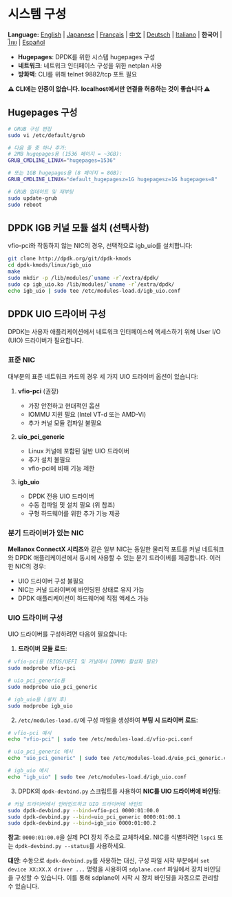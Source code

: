 # 시스템 구성

**Language:** [English](../en/system-configuration.md) | [Japanese](../ja/system-configuration.md) | [Français](../fr/system-configuration.md) | [中文](../zh/system-configuration.md) | [Deutsch](../de/system-configuration.md) | [Italiano](../it/system-configuration.md) | **한국어** | [ไทย](../th/system-configuration.md) | [Español](../es/system-configuration.md)

- **Hugepages**: DPDK를 위한 시스템 hugepages 구성
- **네트워크**: 네트워크 인터페이스 구성을 위한 netplan 사용
- **방화벽**: CLI를 위해 telnet 9882/tcp 포트 필요

**⚠️ CLI에는 인증이 없습니다. localhost에서만 연결을 허용하는 것이 좋습니다 ⚠️**

## Hugepages 구성
```bash
# GRUB 구성 편집
sudo vi /etc/default/grub

# 다음 줄 중 하나 추가:
# 2MB hugepages용 (1536 페이지 = ~3GB):
GRUB_CMDLINE_LINUX="hugepages=1536"

# 또는 1GB hugepages용 (8 페이지 = 8GB):
GRUB_CMDLINE_LINUX="default_hugepagesz=1G hugepagesz=1G hugepages=8"

# GRUB 업데이트 및 재부팅
sudo update-grub
sudo reboot
```

## DPDK IGB 커널 모듈 설치 (선택사항)

vfio-pci와 작동하지 않는 NIC의 경우, 선택적으로 igb_uio를 설치합니다:

```bash
git clone http://dpdk.org/git/dpdk-kmods
cd dpdk-kmods/linux/igb_uio
make
sudo mkdir -p /lib/modules/`uname -r`/extra/dpdk/
sudo cp igb_uio.ko /lib/modules/`uname -r`/extra/dpdk/
echo igb_uio | sudo tee /etc/modules-load.d/igb_uio.conf
```

## DPDK UIO 드라이버 구성

DPDK는 사용자 애플리케이션에서 네트워크 인터페이스에 액세스하기 위해 User I/O (UIO) 드라이버가 필요합니다.

### 표준 NIC

대부분의 표준 네트워크 카드의 경우 세 가지 UIO 드라이버 옵션이 있습니다:

1. **vfio-pci** (권장)
   - 가장 안전하고 현대적인 옵션
   - IOMMU 지원 필요 (Intel VT-d 또는 AMD-Vi)
   - 추가 커널 모듈 컴파일 불필요

2. **uio_pci_generic**
   - Linux 커널에 포함된 일반 UIO 드라이버
   - 추가 설치 불필요
   - vfio-pci에 비해 기능 제한

3. **igb_uio**
   - DPDK 전용 UIO 드라이버
   - 수동 컴파일 및 설치 필요 (위 참조)
   - 구형 하드웨어를 위한 추가 기능 제공

### 분기 드라이버가 있는 NIC

**Mellanox ConnectX 시리즈**와 같은 일부 NIC는 동일한 물리적 포트를 커널 네트워크와 DPDK 애플리케이션에서 동시에 사용할 수 있는 분기 드라이버를 제공합니다. 이러한 NIC의 경우:

- UIO 드라이버 구성 불필요
- NIC는 커널 드라이버에 바인딩된 상태로 유지 가능
- DPDK 애플리케이션이 하드웨어에 직접 액세스 가능

### UIO 드라이버 구성

UIO 드라이버를 구성하려면 다음이 필요합니다:

1. **드라이버 모듈 로드**:
```bash
# vfio-pci용 (BIOS/UEFI 및 커널에서 IOMMU 활성화 필요)
sudo modprobe vfio-pci

# uio_pci_generic용
sudo modprobe uio_pci_generic

# igb_uio용 (설치 후)
sudo modprobe igb_uio
```

2. `/etc/modules-load.d/`에 구성 파일을 생성하여 **부팅 시 드라이버 로드**:
```bash
# vfio-pci 예시
echo "vfio-pci" | sudo tee /etc/modules-load.d/vfio-pci.conf

# uio_pci_generic 예시
echo "uio_pci_generic" | sudo tee /etc/modules-load.d/uio_pci_generic.conf

# igb_uio 예시
echo "igb_uio" | sudo tee /etc/modules-load.d/igb_uio.conf
```

3. DPDK의 `dpdk-devbind.py` 스크립트를 사용하여 **NIC를 UIO 드라이버에 바인딩**:
```bash
# 커널 드라이버에서 언바인드하고 UIO 드라이버에 바인드
sudo dpdk-devbind.py --bind=vfio-pci 0000:01:00.0
sudo dpdk-devbind.py --bind=uio_pci_generic 0000:01:00.1
sudo dpdk-devbind.py --bind=igb_uio 0000:01:00.2
```

**참고**: `0000:01:00.0`을 실제 PCI 장치 주소로 교체하세요. NIC를 식별하려면 `lspci` 또는 `dpdk-devbind.py --status`를 사용하세요.

**대안**: 수동으로 `dpdk-devbind.py`를 사용하는 대신, 구성 파일 시작 부분에서 `set device XX:XX.X driver ...` 명령을 사용하여 `sdplane.conf` 파일에서 장치 바인딩을 구성할 수 있습니다. 이를 통해 sdplane이 시작 시 장치 바인딩을 자동으로 관리할 수 있습니다.